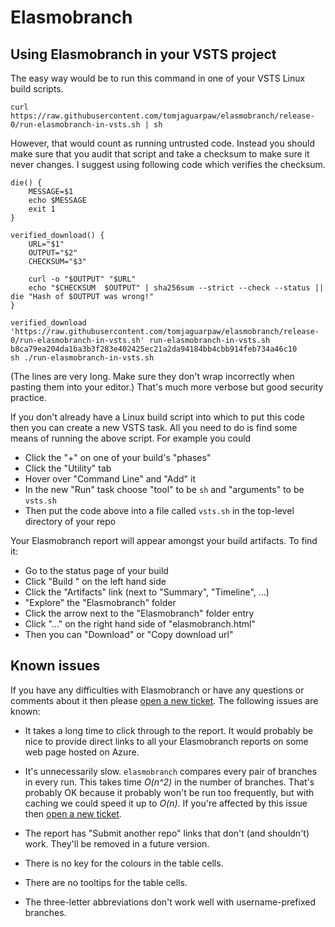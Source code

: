 # Elasmobranch

## Using Elasmobranch in your VSTS project

The easy way would be to run this command in one of your VSTS Linux
build scripts.

```shell
curl https://raw.githubusercontent.com/tomjaguarpaw/elasmobranch/release-0/run-elasmobranch-in-vsts.sh | sh
```

However, that would count as running untrusted code.  Instead you
should make sure that you audit that script and take a checksum to
make sure it never changes.  I suggest using following code which
verifies the checksum.

```shell
die() {
    MESSAGE=$1
    echo $MESSAGE
    exit 1
}

verified_download() {
    URL="$1"
    OUTPUT="$2"
    CHECKSUM="$3"

    curl -o "$OUTPUT" "$URL"
    echo "$CHECKSUM  $OUTPUT" | sha256sum --strict --check --status || die "Hash of $OUTPUT was wrong!"
}

verified_download 'https://raw.githubusercontent.com/tomjaguarpaw/elasmobranch/release-0/run-elasmobranch-in-vsts.sh' run-elasmobranch-in-vsts.sh b8ca79ea204da1ba3b3f283e402425ec21a2da94184bb4cbb914feb734a46c10
sh ./run-elasmobranch-in-vsts.sh
```

(The lines are very long.  Make sure they don't wrap incorrectly when
pasting them into your editor.)  That's much more verbose but good
security practice.

If you don't already have a Linux build script into which to put this
code then you can create a new VSTS task.  All you need to do is find
some means of running the above script.  For example you could

* Click the "+" on one of your build's "phases"
* Click the "Utility" tab
* Hover over "Command Line" and "Add" it
* In the new "Run" task choose "tool" to be `sh` and "arguments" to be
  `vsts.sh`
* Then put the code above into a file called `vsts.sh` in the
  top-level directory of your repo

Your Elasmobranch report will appear amongst your build artifacts.  To
find it:

* Go to the status page of your build
* Click "Build <build number>" on the left hand side
* Click the "Artifacts" link (next to "Summary", "Timeline", ...)
* "Explore" the "Elasmobranch" folder
* Click the arrow next to the "Elasmobranch" folder entry
* Click "..." on the right hand  side of "elasmobranch.html"
* Then you can "Download" or "Copy download url"

## Known issues

If you have any difficulties with Elasmobranch or have any questions
or comments about it then please [open a new
ticket](https://github.com/tomjaguarpaw/elasmobranch/issues/new).  The
following issues are known:

* It takes a long time to click through to the report.  It would
  probably be nice to provide direct links to all your Elasmobranch
  reports on some web page hosted on Azure.

* It's unnecessarily slow.  `elasmobranch` compares every pair of
  branches in every run.  This takes time *O(n^2)* in the number of
  branches.  That's probably OK because it probably won't be run too
  frequently, but with caching we could speed it up to *O(n)*.  If
  you're affected by this issue then [open a new
  ticket](https://github.com/tomjaguarpaw/elasmobranch/issues/new).

* The report has "Submit another repo" links that don't (and
  shouldn't) work.  They'll be removed in a future version.

* There is no key for the colours in the table cells.

* There are no tooltips for the table cells.

* The three-letter abbreviations don't work well with username-prefixed
  branches.
